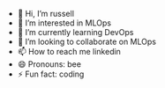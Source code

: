 - 👋 Hi, I’m russell
- 👀 I’m interested in MLOps
- 🌱 I’m currently learning DevOps
- 💞️ I’m looking to collaborate on MLOps
- 📫 How to reach me linkedin
- 😄 Pronouns: bee
- ⚡ Fun fact: coding

<!---
russell-mlops/russell-mlops is a ✨ special ✨ repository because its `README.md` (this file) appears on your GitHub profile.
You can click the Preview link to take a look at your changes.
--->

